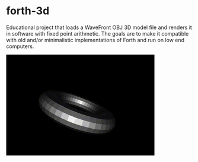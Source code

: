 # forth-3d

Educational project that loads a WaveFront OBJ 3D model file and
renders it in software with fixed point arithmetic. The goals are to
make it compatible with old and/or minimalistic implementations of
Forth and run on low end computers.

![3d.gif](3d.gif)

